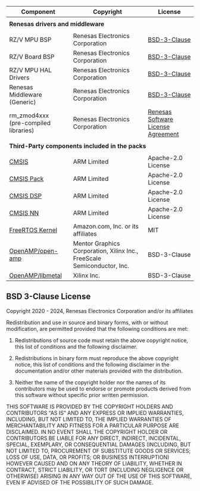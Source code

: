 | Component                                             | Copyright                                                                 | License                                                                                       |
|-------------------------------------------------------|---------------------------------------------------------------------------|-----------------------------------------------------------------------------------------------|
|<tr> <td colspan="3"><strong>Renesas drivers and middleware<strong></td></tr>                                                                                                                                                      |
| RZ/V MPU BSP                                            | Renesas Electronics Corporation                                         | [BSD-3-Clause](#bsd-3-clause-license)                                                         |
| RZ/V Board BSP                                          | Renesas Electronics Corporation                                         | [BSD-3-Clause](#bsd-3-clause-license)                                                         |
| RZ/V MPU HAL Drivers                                    | Renesas Electronics Corporation                                         | [BSD-3-Clause](#bsd-3-clause-license)                                                         |
| Renesas Middleware (Generic)                            | Renesas Electronics Corporation                                         | [BSD-3-Clause](#bsd-3-clause-license)                                                         |
| rm_zmod4xxx<br>(pre-compiled libraries)                 | Renesas Electronics Corporation                                         | [Renesas Software License Agreement](https://www.renesas.com/us/en/document/oth/disclaimer002)|
|<tr> <td colspan="3"><strong>Third-Party components included in the packs<strong></td></tr>                                                                                                                                        |
| [CMSIS](https://github.com/ARM-software/CMSIS_6)        | ARM Limited                                                             | Apache-2.0 License                                                                            |
| [CMSIS Pack](https://github.com/Open-CMSIS-Pack)        | ARM Limited                                                             | Apache-2.0 License                                                                            |
| [CMSIS DSP](https://github.com/ARM-software/CMSIS-DSP)  | ARM Limited                                                             | Apache-2.0 License                                                                            |
| [CMSIS NN](https://github.com/ARM-software/CMSIS-NN)    | ARM Limited                                                             | Apache-2.0 License                                                                            |
| [FreeRTOS Kernel](https://github.com/renesas/FreeRTOS)  | Amazon.com, Inc. or its affiliates                                      | MIT                                                                                           |
| [OpenAMP/open-amp](https://github.com/OpenAMP/open-amp) | Mentor Graphics Corporation, Xilinx Inc., FreeScale Semiconductor, Inc. | BSD-3-Clause                                                                                  |
| [OpenAMP/libmetal](https://github.com/OpenAMP/open-amp) | Xilinx Inc.                                                             | BSD-3-Clause                                                                                  |

## BSD 3-Clause License

Copyright 2020 - 2024, Renesas Electronics Corporation and/or its affiliates

Redistribution and use in source and binary forms, with or without
modification, are permitted provided that the following conditions are met:

1. Redistributions of source code must retain the above copyright notice,
this list of conditions and the following disclaimer.

2. Redistributions in binary form must reproduce the above copyright notice,
this list of conditions and the following disclaimer in the documentation and/or
other materials provided with the distribution.

3. Neither the name of the copyright holder nor the names of its contributors
may be used to endorse or promote products derived from this software without
specific prior written permission.

THIS SOFTWARE IS PROVIDED BY THE COPYRIGHT HOLDERS AND CONTRIBUTORS “AS IS”
AND ANY EXPRESS OR IMPLIED WARRANTIES, INCLUDING, BUT NOT LIMITED TO, THE IMPLIED
WARRANTIES OF MERCHANTABILITY AND FITNESS FOR A PARTICULAR PURPOSE ARE DISCLAIMED.
IN NO EVENT SHALL THE COPYRIGHT HOLDER OR CONTRIBUTORS BE LIABLE FOR ANY DIRECT,
INDIRECT, INCIDENTAL, SPECIAL, EXEMPLARY, OR CONSEQUENTIAL DAMAGES (INCLUDING, BUT
NOT LIMITED TO, PROCUREMENT OF SUBSTITUTE GOODS OR SERVICES; LOSS OF USE, DATA,
OR PROFITS; OR BUSINESS INTERRUPTION) HOWEVER CAUSED AND ON ANY THEORY OF LIABILITY,
WHETHER IN CONTRACT, STRICT LIABILITY, OR TORT (INCLUDING NEGLIGENCE OR OTHERWISE)
ARISING IN ANY WAY OUT OF THE USE OF THIS SOFTWARE, EVEN IF ADVISED OF THE POSSIBILITY
OF SUCH DAMAGE.